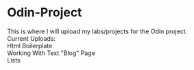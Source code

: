 # Odin-Project

This is where I will upload my labs/projects for the Odin project.  
Current Uploads:  
Html Boilerplate  
Working With Text "Blog" Page  
Lists
